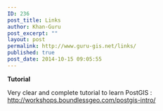 ```yaml
---
ID: 236
post_title: Links
author: Khan-Guru
post_excerpt: ""
layout: post
permalink: http://www.guru-gis.net/links/
published: true
post_date: 2014-10-15 09:05:55
---
```

<strong>Tutorial</strong>

Very clear and complete tutorial to learn PostGIS : <a href="http://workshops.boundlessgeo.com/postgis-intro/">http://workshops.boundlessgeo.com/postgis-intro/</a>
